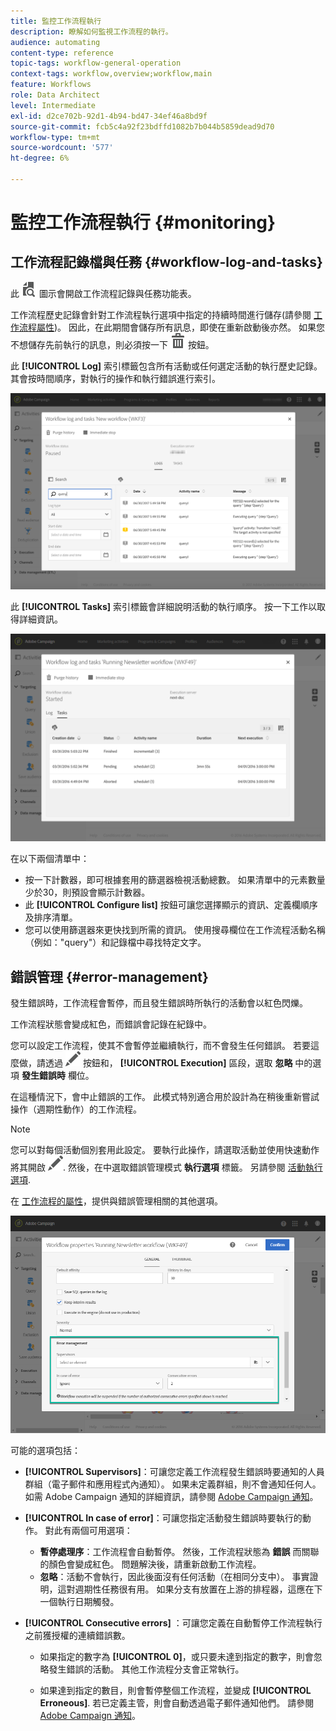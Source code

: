 ```yaml
---
title: 監控工作流程執行
description: 瞭解如何監視工作流程的執行。
audience: automating
content-type: reference
topic-tags: workflow-general-operation
context-tags: workflow,overview;workflow,main
feature: Workflows
role: Data Architect
level: Intermediate
exl-id: d2ce702b-92d1-4b94-bd47-34ef46a8bd9f
source-git-commit: fcb5c4a92f23bdffd1082b7b044b5859dead9d70
workflow-type: tm+mt
source-wordcount: '577'
ht-degree: 6%

---
```


# 監控工作流程執行 {#monitoring}

## 工作流程記錄檔與任務 {#workflow-log-and-tasks}

此 ![](assets/printpreview_darkgrey-24px.png) 圖示會開啟工作流程記錄與任務功能表。

工作流程歷史記錄會針對工作流程執行選項中指定的持續時間進行儲存(請參閱 [工作流程屬性](../../automating/using/managing-execution-options.md))。 因此，在此期間會儲存所有訊息，即使在重新啟動後亦然。 如果您不想儲存先前執行的訊息，則必須按一下 ![](assets/delete_darkgrey-24px.png) 按鈕。

此 **[!UICONTROL Log]** 索引標籤包含所有活動或任何選定活動的執行歷史記錄。 其會按時間順序，對執行的操作和執行錯誤進行索引。

![](assets/wkf_execution_4.png)

此 **[!UICONTROL Tasks]** 索引標籤會詳細說明活動的執行順序。 按一下工作以取得詳細資訊。

![](assets/wkf_execution_5.png)

在以下兩個清單中：

* 按一下計數器，即可根據套用的篩選器檢視活動總數。 如果清單中的元素數量少於30，則預設會顯示計數器。
* 此 **[!UICONTROL Configure list]** 按鈕可讓您選擇顯示的資訊、定義欄順序及排序清單。
* 您可以使用篩選器來更快找到所需的資訊。 使用搜尋欄位在工作流程活動名稱（例如：&quot;query&quot;）和記錄檔中尋找特定文字。

## 錯誤管理 {#error-management}

發生錯誤時，工作流程會暫停，而且發生錯誤時所執行的活動會以紅色閃爍。

工作流程狀態會變成紅色，而錯誤會記錄在紀錄中。

您可以設定工作流程，使其不會暫停並繼續執行，而不會發生任何錯誤。 若要這麼做，請透過 ![](assets/edit_darkgrey-24px.png) 按鈕和， **[!UICONTROL Execution]** 區段，選取 **忽略** 中的選項 **發生錯誤時** 欄位。

在這種情況下，會中止錯誤的工作。 此模式特別適合用於設計為在稍後重新嘗試操作（週期性動作）的工作流程。

>[!NOTE]
>
>您可以對每個活動個別套用此設定。 要執行此操作，請選取活動並使用快速動作將其開啟 ![](assets/edit_darkgrey-24px.png). 然後，在中選取錯誤管理模式 **執行選項** 標籤。 另請參閱 [活動執行選項](../../automating/using/activity-properties.md).

在 [工作流程的屬性](../../automating/using/managing-execution-options.md)，提供與錯誤管理相關的其他選項。

![](assets/wkf_execution_error.png)

可能的選項包括：

* **[!UICONTROL Supervisors]**：可讓您定義工作流程發生錯誤時要通知的人員群組（電子郵件和應用程式內通知）。 如果未定義群組，則不會通知任何人。 如需 Adobe Campaign 通知的詳細資訊，請參閱 [Adobe Campaign 通知](../../administration/using/sending-internal-notifications.md)。

* **[!UICONTROL In case of error]**：可讓您指定活動發生錯誤時要執行的動作。 對此有兩個可用選項：

   * **暫停處理序**：工作流程會自動暫停。 然後，工作流程狀態為 **錯誤** 而關聯的顏色會變成紅色。 問題解決後，請重新啟動工作流程。
   * **忽略**：活動不會執行，因此後面沒有任何活動（在相同分支中）。 事實證明，這對週期性任務很有用。 如果分支有放置在上游的排程器，這應在下一個執行日期觸發。

* **[!UICONTROL Consecutive errors]** ：可讓您定義在自動暫停工作流程執行之前獲授權的連續錯誤數。

   * 如果指定的數字為 **[!UICONTROL 0]**，或只要未達到指定的數字，則會忽略發生錯誤的活動。 其他工作流程分支會正常執行。

   * 如果達到指定的數目，則會暫停整個工作流程，並變成 **[!UICONTROL Erroneous]**. 若已定義主管，則會自動透過電子郵件通知他們。 請參閱 [Adobe Campaign 通知](../../administration/using/sending-internal-notifications.md)。

